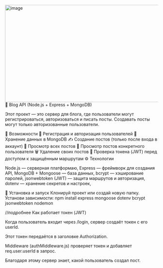 <img width="565" height="321" alt="image" src="https://github.com/user-attachments/assets/a39c75a8-1970-4282-8270-0933563d7286" />📝 Blog API (Node.js + Express + MongoDB)

Этот проект — это сервер для блога, где пользователи могут регистрироваться, авторизоваться и писать посты.
Создавать посты могут только авторизованные пользователи.

🚀 Возможности
🔐 Регистрация и авторизация пользователей
🧠 Хранение данных в MongoDB
✍️ Создание постов (только после входа в аккаунт)
📜 Просмотр всех постов
👤 Просмотр постов конкретного пользователя
🗑️ Удаление своих постов
🔑 Проверка токена (JWT) перед доступом к защищённым маршрутам
⚙️ Технологии

Node.js — серверная платформаю,
Express — фреймворк для создания API,
MongoDB + Mongoose — база данных,
bcrypt — хэширование паролей,
jsonwebtoken (JWT) — защита маршрутов и авторизация,
dotenv — хранение секретов и настроек,

🔧 Установка и запуск
Клонируй проект или создай новую папку.
Установи зависимости:
npm install express mongoose dotenv bcrypt jsonwebtoken nodemon


//подробнее
Как работает токен (JWT)

Когда пользователь входит через /login, сервер создаёт токен с его userId.

Этот токен передаётся в заголовке Authorization.

Middleware (authMiddleware.js) проверяет токен и добавляет req.user.userId в запрос.

Благодаря этому сервер знает, какой пользователь создал пост.


